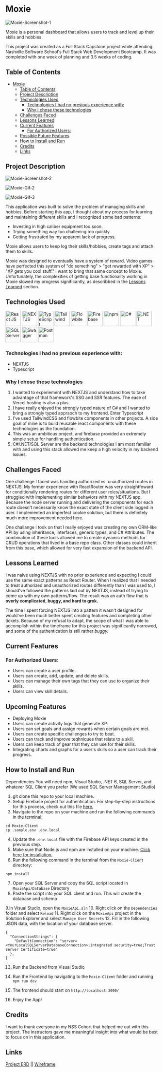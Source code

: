 # Moxie

![Moxie-Screenshot-1](screenshots/)

Moxie is a personal dashboard that allows users to track and level up their skills and hobbies. 

This project was created as a Full Stack Capstone project while attending Nashville Software School's Full Stack Web Development Bootcamp. It was completed with one week of planning and 3.5 weeks of coding.

## Table of Contents

- [Moxie](#moxie)
  - [Table of Contents](#table-of-contents)
  - [Project Description](#project-description)
  - [Technologies Used](#technologies-used)
    - [Technologies I had no previous experience with:](#technologies-i-had-no-previous-experience-with)
    - [Why I chose these technologies](#why-i-chose-these-technologies)
  - [Challenges Faced](#challenges-faced)
  - [Lessons Learned](#lessons-learned)
  - [Current Features](#current-features)
    - [For Authorized Users:](#for-authorized-users)
  - [Possible Future Features](#upcoming-features)
  - [How to Install and Run](#how-to-install-and-run)
  - [Credits](#credits)
  - [Links](#links)

## Project Description

![Moxie-Screenshot-2](screenshots/)

![Moxie-Gif-2](screenshots/)

![Moxie-Gif-3](screenshots/)

This application was built to solve the problem of managing skills and hobbies. Before starting this app, I thought about my process for learning and maintaining different skills and I recognized some bad patterns: 

- Investing in high caliber equipment too soon.
- Trying something way too challening too quickly.
- Getting frustrated by my apparent lack of progress.

Moxie allows users to keep log their skills/hobbies, create tags and attach them to skills.

Moxie was designed to eventually have a system of reward. Video games have perfected this system of "do something" > "get rewarded with XP" > "XP gets you cool stuff." I want to bring that same concept to Moxie. Unfortunately, the complexities of getting base functionality working in Moxie slowed my progress significantly, as describbed in the [Lessons Learned](#lessons-learned) section.


## Technologies Used

<a href="https://reactjs.org/" title="React JS"><img src="https://github.com/get-icon/geticon/raw/master/icons/react.svg" alt="React JS" width="50px" height="50px"></a>
<a href="https://nextjs.org/" title="NEXT JS"><img src="https://github.com/get-icon/geticon/blob/master/icons/nextjs-icon.svg" alt="NEXTJS" width="50px" height="50px"></a>
<a href="https://www.typescriptlang.org/" title="TypeScript"><img src="https://github.com/get-icon/geticon/blob/master/icons/typescript-icon.svg" alt="TypeScript" width="50px" height="50px"></a>
<a href="https://tailwindcss.com/" title="Tailwind"><img src="https://github.com/get-icon/geticon/raw/master/icons/tailwindcss-icon.svg" alt="Tailwind" width="50px" height="50px"></a>
<a href="https://flowbite.com/" title="Flowbite"><img src="https://flowbite.com/images/logo.svg" alt="Flowbite" width="50px" height="50px"></a>
<a href="https://www.firebase.com/" title="Firebase"><img src="https://github.com/get-icon/geticon/raw/master/icons/firebase.svg" alt="Firebase" width="50px" height="50px"></a>
<a href="https://www.npmjs.com/" title="npm"><img src="https://github.com/get-icon/geticon/raw/master/icons/npm.svg" alt="npm" width="50px" height="50px"></a>
<a href="https://learn.microsoft.com/en-us/dotnet/csharp/" title="C#"><img src="https://github.com/get-icon/geticon/blob/master/icons/c-sharp.svg" alt="C#" width="50px" height="50px"></a>
<a href="https://dotnet.microsoft.com/en-us/" title=".NET"><img src="https://github.com/get-icon/geticon/blob/master/icons/dotnet.svg" alt=".NET" width="50px" height="50px"></a>
<a href="https://www.microsoft.com/en-us/sql-server" title="SQL Server"><img src="https://upload.wikimedia.org/wikipedia/de/thumb/8/8c/Microsoft_SQL_Server_Logo.svg/1200px-Microsoft_SQL_Server_Logo.svg.png" alt="SQL Server" width="50px" height="50px"></a>
<a href="https://swagger.io/" title="Swagger"><img src="https://github.com/get-icon/geticon/blob/master/icons/swagger.svg" alt="Swagger" width="50px" height="50px"></a>
<a href="https://www.postman.com/" title="Postman"><img src="https://github.com/get-icon/geticon/blob/master/icons/postman.svg" alt="Postman" width="50px" height="50px"></a>

### Technologies I had no previous experience with:
- NEXTJS
- Typescript

### Why I chose these technologies

1. I wanted to experiement with NEXTJS and understand how to take advantage of that framework's SSG and SSR features. The ease of Vercel hosting is also a plus.
2. I have really enjoyed the strongly typed nature of C# and I wanted to bring a strongly typed appraoch to my frontend. Enter Typescript
3. I've used TailwindCSS and flowbite components in other projects. A side goal of mine is to build reusable react components with these technologies as the foundation.
4. This was an ambitious project, and firebase provided an extremely simple setup for handling authentication.
5. C#/.NET/SQL Server are the backend technologies I am most familiar with and using this stack allowed me keep a high velocity in my backend issues.


## Challenges Faced

One challenge I faced was handling authorized vs. unauthorized routes in NEXTJS. My former experience with ReactRouter was very straightfoward for conditionally rendering routes for different user roles/situations. But I struggled with implementing similar behaviors with my NEXTJS app. Because the node server running and delivering the components for each route doesn't necessarily know the exact state of the client side logged in user. I implemented an imperfect cookie solution, but there is definitely much more improvement needed here.

One challange I took on that I really enjoyed was creating my own ORM-like API by using inheritance, interfaces, generic types, and C# Attributes. The combination of these tools allowed me to create dynamic methods for CRUD operations that lived in a base repo class. Other classes could inherit from this base, which allowed for very fast expansion of the backend API.

## Lessons Learned

I was naive using NEXTJS with no prior experience and expecting I could use the same exact patterns as React Router. When I realized that I needed to treat authorized and unauthorized routes differently than I was used to, I should've followed the patterns laid out by NEXTJS, instead of trying to come up with my own patterns/flow. The result was an auth flow that is **overly complicated, buggy, and hard to grok.** 

The time I spent forcing NEXTJS into a pattern it wasn't designed for would've been much better spent creating features and completing other tickets. Because of my refusal to adapt, the scope of what I was able to accomplish within the timeframe for this project was significantly narrowed, and some of the authentication is still rather _buggy._

## Current Features

### For Authorized Users:

- Users can create a user profile.
- Users can create, add, update, and delete skills.
- Users can manage their own tags that they can use to organize their skills.
- Users can view skill details.

## Upcoming Features

- Deploying Moxie
- Users can create activity logs that generate XP.
- Users can set goals and assign rewards when certain goals are met.
- Users can create specific challenges to try to beat.
- Users can track and improve teqhniques that relate to a skill.
- Users can keep track of gear that they can use for their skills.
- Integrating charts and graphs for a user's skills so a user can track their progress.

## How to Install and Run

Dependencies
You will need npm, Visual Studio, .NET 6, SQL Server, and whatever SQL Client you prefer (We used SQL Server Management Studio)

1. git clone this repo to your local machine.
2. Setup Firebase project for authentication. For step-by-step instructions for this process, check out this file <a href="/firebaseInstructions.md">here.</a>
3. Navigate to the repo on your machine and run the following commands in the terminal:

```
cd Moxie-Client
cp .sample.env .env.local

```

4. Update the `.env.local` file with the Firebase API keys created in the previous step.
5. Make sure that Node.js and npm are installed on your machine. <a href="https://docs.npmjs.com/downloading-and-installing-node-js-and-npm">Click here for installation.</a>
6. Run the following command in the terminal from the `Moxie-Client` directory:

```
npm install
```

7. Open your SQL Server and copy the SQL script located in `MoxieApi/Database` Directory
8. Paste the script into your SQL client and run. This will create the database and schema

9.In Visual Studio, open the `MoxieApi.sln`
10. Right click on the `Dependencies` folder and select `Reload`
11. Right click on the `MoxieApi` project in the Solution Explorer and select `Manage User Secrets`
12. Fill in the following JSON data, with the location of your database server.

```
{
  "ConnectionStrings": {
    "DefaultConnection": "server=<YourLocalSQLServerDatabaseConnection>;integrated security=true;Trust Server Certificate=true"
  },
}
```
13. Run the Backend from Visual Studio
14. Run the Frontend by navigating to the `Moxie-Client` folder and running `npm run dev`
15. The frontend should start on `http://localhost:3000/`

16. Enjoy the App!

## Credits

I want to thank everyone in my NSS Cohort that helped me out with this project. The instructors gave me meaningful insight into what would be best to focus on in this application.

## Links

<a href="https://dbdiagram.io/d/6466bacfdca9fb07c45bdc8e" target="_blank">Project ERD</a> || <a href="https://excalidraw.com/#json=oGjPAW7fQ59qyYQycoGZ7,L1nBLzmG_FhC5OPVNGY9Dg" target="_blank">Wireframe</a>
